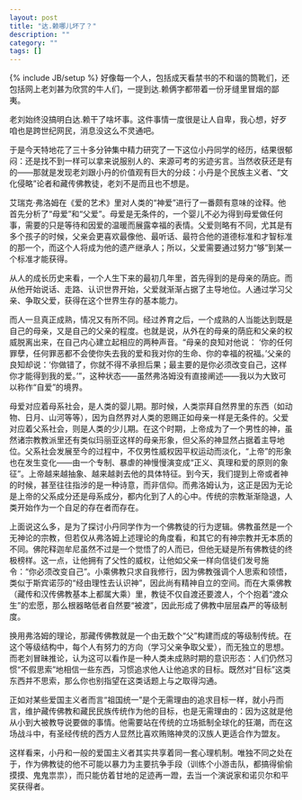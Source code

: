 ```yaml
---
layout: post
title: "达.赖哪儿坏了？"
description: ""
category: ""
tags: []
---
```

{% include JB/setup %}
好像每一个人，包括成天看禁书的不和谐的筒靴们，还包括网上老刘甚为欣赏的牛人们，一提到达.赖俩字都带着一份牙缝里冒烟的鄙夷。 ­


老刘始终没搞明白达.赖干了啥坏事。这件事情一度很是让人自卑，我心想，好歹咱也是跨世纪网民，消息没这么不灵通吧。 ­


于是今天特地花了三十多分钟集中精力研究了一下这位小丹同学的经历，结果很郁闷：还是找不到一样可以拿来说服别人的、来源可考的劣迹劣言。当然收获还是有的——那就是发现老刘跟小丹的价值观有巨大的分歧：小丹是个民族主义者、“文化侵略”论者和藏传佛教徒，老刘不是而且也不想是。 ­


艾瑞克·弗洛姆在《爱的艺术》里对人类的“神爱”进行了一番颇有意味的诠释。他首先分析了“母爱”和“父爱”。母爱是无条件的，一个婴儿不必为得到母爱做任何事，需要的只是等待和因爱的温暖而展露幸福的表情。父爱则略有不同，尤其是有多个孩子的时候，父亲会更喜欢最像他、最听话、最符合他的道德标准和才智标准的那一个，而这个人将成为他的遗产继承人；所以，父爱需要通过努力“够”到某一个标准才能获得。 ­


从人的成长历史来看，一个人生下来的最初几年里，首先得到的是母亲的荫庇。而从他开始说话、走路、认识世界开始，父爱就渐渐占据了主导地位。人通过学习父亲、争取父爱，获得在这个世界生存的基本能力。 ­


而人一旦真正成熟，情况又有所不同。经过养育之后，一个成熟的人当能达到既是自己的母亲，又是自己的父亲的程度。也就是说，从外在的母亲的荫庇和父亲的权威脱离出来，在自己内心建立起相应的两种声音。“母亲的良知对他说： ‘你的任何罪孽，任何罪恶都不会使你失去我的爱和我对你的生命、你的幸福的祝福。’父亲的良知却说：‘你做错了，你就不得不承担后果；最主要的是你必须改变自己，这样你才能得到我的爱。’”，这种状态——虽然弗洛姆没有直接阐述——我以为大致可以称作“自爱”的境界。 ­


母爱对应着母系社会，是人类的婴儿期。那时候，人类崇拜自然界里的东西（如动物、日月、山河等等），因为自然界对人类的恩赐正如母亲一样是无条件的。父爱对应着父系社会，则是人类的少儿期。在这个时期，上帝成为了一个男性的神，虽然诸宗教教派里还有类似玛丽亚这样的母亲形象，但父系的神显然占据着主导地位。父系社会发展至今的过程中，不仅男性威权因平权运动而淡化，“上帝”的形象也在发生变化——由一个专制、暴虐的神慢慢演变成“正义、真理和爱的原则的象征”。上帝越来越抽象、越来越剥去他的具体特征。到今天，我们提到上帝或者神的时候，甚至往往指涉的是一种诗意，而非信仰。而弗洛姆认为，这正是因为无论是上帝的父系成分还是母系成分，都内化到了人的心中。传统的宗教渐渐隐退，人类开始作为一个自足的存在者而存在。 ­


上面说这么多，是为了探讨小丹同学作为一个佛教徒的行为逻辑。佛教虽然是一个无神论的宗教，但若仅从弗洛姆上述理论的角度看，和其它的有神宗教并无本质的不同。佛陀释迦牟尼虽然不过是一个觉悟了的人而已，但他无疑是所有佛教徒的终极榜样。这一点，让他拥有了父性的威权，让他如父亲一样向信徒们发号施令：“你必须改变自己”。小乘佛教只求自我修行，因为佛教强调个人思索和领悟，类似于斯宾诺莎的“经由理性去认识神”，因此尚有精神自立的空间。而在大乘佛教（藏传和汉传佛教基本上都属大乘）里，教徒不仅自渡还要渡人，个个抱着“渡众生”的宏愿，那么根器略低者自然要“被渡”，因此形成了佛教中层层森严的等级制度。 ­


换用弗洛姆的理论，那藏传佛教就是一个由无数个“父”构建而成的等级制传统。在这个等级结构中，每个人有努力的方向（学习父亲争取父爱），而无独立的思想。而老刘冒昧推论，认为这可以看作是一种人类未成熟时期的意识形态：人们仍然习惯“不假思索”地相信一些东西，习惯追求他人让他追求的目标。既然对“目标”这类东西并不思索，那么你也别指望在这类话题上与之取得沟通。 ­


正如对某些爱国主义者而言“祖国统一”是个无需理由的追求目标一样，就小丹而言，维护藏传佛教和藏民民族传统作为他的目标，也是无需理由的：因为这就是他从小到大被教导说要做的事情。他需要站在传统的立场抵制全球化的狂潮，而在这场战斗中，有圣经传统的西方人显然比喜欢贿赂神灵的汉族人更适合作为盟友。 ­


这样看来，小丹和一般的爱国主义者其实共享着同一套心理机制。唯独不同之处在于，作为佛教徒的他不可能以暴力为主要抗争手段（训练个小游击队，都搞得偷偷摸摸、鬼鬼祟祟），而只能仿着甘地的足迹再一蹬，去当一个演说家和诺贝尔和平奖获得者。­